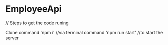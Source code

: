 # EmployeeApi
// Steps to get the code runing

Clone
command 'npm i'  //via terminal
command 'npm run start' //to start the server
